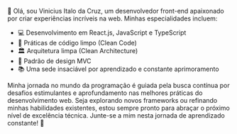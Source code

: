 👋 Olá, sou Vinicius Italo da Cruz, um desenvolvedor front-end apaixonado por criar experiências incríveis na web. Minhas especialidades incluem:

- 💻 Desenvolvimento em React.js, JavaScript e TypeScript
- 🧹 Práticas de código limpo (Clean Code)
- 🏛 Arquitetura limpa (Clean Architecture)
- 🔄 Padrão de design MVC
- 📚 Uma sede insaciável por aprendizado e constante aprimoramento

Minha jornada no mundo da programação é guiada pela busca contínua por desafios estimulantes e aprofundamento nas melhores práticas do desenvolvimento web. Seja explorando novos frameworks ou refinando minhas habilidades existentes, estou sempre pronto para abraçar o próximo nível de excelência técnica. Junte-se a mim nesta jornada de aprendizado constante! 🚀
